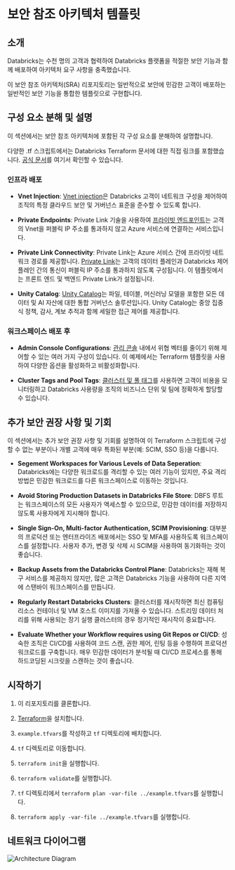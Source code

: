 # 보안 참조 아키텍처 템플릿

## 소개

Databricks는 수천 명의 고객과 협력하여 Databricks 플랫폼을 적절한 보안 기능과 함께 배포하여 아키텍처 요구 사항을 충족했습니다.

이 보안 참조 아키텍처(SRA) 리포지토리는 일반적으로 보안에 민감한 고객이 배포하는 일반적인 보안 기능을 통합한 템플릿으로 구현합니다.

## 구성 요소 분해 및 설명

이 섹션에서는 보안 참조 아키텍처에 포함된 각 구성 요소를 분해하여 설명합니다.

다양한 .tf 스크립트에서는 Databricks Terraform 문서에 대한 직접 링크를 포함했습니다. [공식 문서](https://registry.terraform.io/providers/databricks/databricks/latest/docs)를 여기서 확인할 수 있습니다.

### 인프라 배포

- **Vnet Injection**: [Vnet injection](https://learn.microsoft.com/en-us/azure/databricks/security/network/classic/vnet-injtec)은 Databricks 고객이 네트워크 구성을 제어하여 조직의 특정 클라우드 보안 및 거버넌스 표준을 준수할 수 있도록 합니다.

- **Private Endpoints**: Private Link 기술을 사용하여 [프라이빗 엔드포인트](https://learn.microsoft.com/en-us/azure/private-link/private-endpoint-overview)는 고객의 Vnet을 퍼블릭 IP 주소를 통과하지 않고 Azure 서비스에 연결하는 서비스입니다.

- **Private Link Connectivity**: Private Link는 Azure 서비스 간에 프라이빗 네트워크 경로를 제공합니다. [Private Link](https://learn.microsoft.com/en-us/azure/private-link/private-link-overview)는 고객의 데이터 플레인과 Databricks 제어 플레인 간의 통신이 퍼블릭 IP 주소를 통과하지 않도록 구성됩니다. 이 템플릿에서는 프론트 엔드 및 백엔드 Private Link가 설정됩니다.

- **Unity Catalog**: [Unity Catalog](https://learn.microsoft.com/en-us/azure/databricks/data-governance/unity-catalog)는 파일, 테이블, 머신러닝 모델을 포함한 모든 데이터 및 AI 자산에 대한 통합 거버넌스 솔루션입니다. Unity Catalog는 중앙 집중식 정책, 감사, 계보 추적과 함께 세밀한 접근 제어를 제공합니다.

### 워크스페이스 배포 후

- **Admin Console Configurations**: [관리 콘솔](https://docs.databricks.com/administration-guide/admin-console.html) 내에서 위협 벡터를 줄이기 위해 제어할 수 있는 여러 가지 구성이 있습니다. 이 예제에서는 Terraform 템플릿을 사용하여 다양한 옵션을 활성화하고 비활성화합니다.

- **Cluster Tags and Pool Tags**: [클러스터 및 풀 태그](https://learn.microsoft.com/en-us/azure/databricks/administration-guide/account-settings/usage-detail-tags)를 사용하면 고객이 비용을 모니터링하고 Databricks 사용량을 조직의 비즈니스 단위 및 팀에 정확하게 할당할 수 있습니다.

## 추가 보안 권장 사항 및 기회

이 섹션에서는 추가 보안 권장 사항 및 기회를 설명하여 이 Terraform 스크립트에 구성할 수 없는 부분이나 개별 고객에 매우 특화된 부분(예: SCIM, SSO 등)을 다룹니다.

- **Segement Workspaces for Various Levels of Data Seperation**: Databricks에는 다양한 워크로드를 격리할 수 있는 여러 기능이 있지만, 주요 격리 방법은 민감한 워크로드를 다른 워크스페이스로 이동하는 것입니다.

- **Avoid Storing Production Datasets in Databricks File Store**: DBFS 루트는 워크스페이스의 모든 사용자가 액세스할 수 있으므로, 민감한 데이터를 저장하지 않도록 사용자에게 지시해야 합니다.

- **Single Sign-On, Multi-factor Authentication, SCIM Provisioning**: 대부분의 프로덕션 또는 엔터프라이즈 배포에서는 SSO 및 MFA를 사용하도록 워크스페이스를 설정합니다. 사용자 추가, 변경 및 삭제 시 SCIM을 사용하여 동기화하는 것이 좋습니다.

- **Backup Assets from the Databricks Control Plane**: Databricks는 재해 복구 서비스를 제공하지 않지만, 많은 고객은 Databricks 기능을 사용하여 다른 지역에 스탠바이 워크스페이스를 만듭니다.

- **Regularly Restart Databricks Clusters**: 클러스터를 재시작하면 최신 컴퓨팅 리소스 컨테이너 및 VM 호스트 이미지를 가져올 수 있습니다. 스트리밍 데이터 처리를 위해 사용되는 장기 실행 클러스터의 경우 정기적인 재시작이 중요합니다.

- **Evaluate Whether your Workflow requires using Git Repos or CI/CD**: 성숙한 조직은 CI/CD를 사용하여 코드 스캔, 권한 제어, 린팅 등을 수행하여 프로덕션 워크로드를 구축합니다. 매우 민감한 데이터가 분석될 때 CI/CD 프로세스를 통해 하드코딩된 시크릿을 스캔하는 것이 좋습니다.

## 시작하기

1. 이 리포지토리를 클론합니다.

2. [Terraform](https://developer.hashicorp.com/terraform/downloads)을 설치합니다.

3. `example.tfvars`를 작성하고 `tf` 디렉토리에 배치합니다.

4. `tf` 디렉토리로 이동합니다.

5. `terraform init`을 실행합니다.

6. `terraform validate`를 실행합니다.

7. `tf` 디렉토리에서 `terraform plan -var-file ../example.tfvars`를 실행합니다.

8. `terraform apply -var-file ../example.tfvars`를 실행합니다.

## 네트워크 다이어그램

![Architecture Diagram](https://cms.databricks.com/sites/default/files/inline-images/db-9734-blog-img-4.png)
